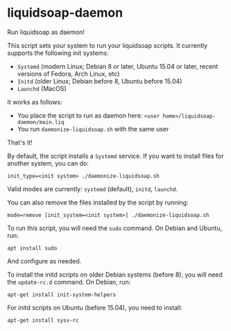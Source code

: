 # liquidsoap-daemon

Run liquidsoap as daemon!

This script sets your system to run your liquidsoap scripts. It currently supports the following init systems:
* `Systemd` (modern Linux; Debian 8 or later, Ubuntu 15.04 or later, recent versions of Fedora, Arch Linux, etc)
* `Initd` (older Linux; Debian before 8, Ubuntu before 15.04)
* `Launchd` (MacOS)

It works as follows:

* You place the script to run as daemon here: `<user home>/liquidsoap-daemon/main.liq`
* You run `daemonize-liquidsoap.sh` with the same user

That's it!

By default, the script installs a `Systemd` service. If you want to install files for another system, you can do:
```
init_type=<init system> ./daemonize-liquidsoap.sh
```
Valid modes are currently: `systemd` (default), `initd`, `launchd`.

You can also remove the files installed by the script by running:
```
mode=remove [init_system=<init system>] ./daemonize-liquidsoap.sh
```

To run this script, you will need the `sudo` command. On Debian and Ubuntu, run:
```
apt install sudo
```
And configure as needed.

To install the initd scripts on older Debian systems (before 8), you will need the `update-rc.d` command. On Debian, run:
```
apt-get install init-system-helpers
```

For initd scripts on Ubuntu (before 15.04), you need to install:
```
apt-get install sysv-rc
```
